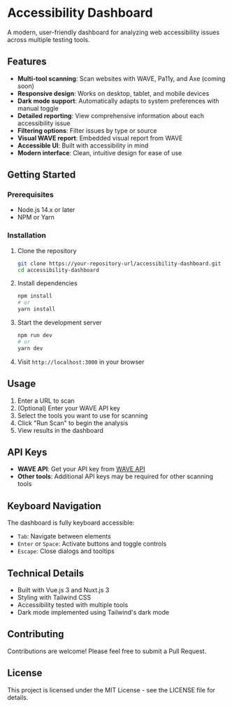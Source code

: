 # Accessibility Dashboard

A modern, user-friendly dashboard for analyzing web accessibility issues across multiple testing tools.

## Features

- **Multi-tool scanning**: Scan websites with WAVE, Pa11y, and Axe (coming soon)
- **Responsive design**: Works on desktop, tablet, and mobile devices
- **Dark mode support**: Automatically adapts to system preferences with manual toggle
- **Detailed reporting**: View comprehensive information about each accessibility issue
- **Filtering options**: Filter issues by type or source
- **Visual WAVE report**: Embedded visual report from WAVE
- **Accessible UI**: Built with accessibility in mind
- **Modern interface**: Clean, intuitive design for ease of use

## Getting Started

### Prerequisites

- Node.js 14.x or later
- NPM or Yarn

### Installation

1. Clone the repository

   ```bash
   git clone https://your-repository-url/accessibility-dashboard.git
   cd accessibility-dashboard
   ```

2. Install dependencies

   ```bash
   npm install
   # or
   yarn install
   ```

3. Start the development server

   ```bash
   npm run dev
   # or
   yarn dev
   ```

4. Visit `http://localhost:3000` in your browser

## Usage

1. Enter a URL to scan
2. (Optional) Enter your WAVE API key
3. Select the tools you want to use for scanning
4. Click "Run Scan" to begin the analysis
5. View results in the dashboard

## API Keys

- **WAVE API**: Get your API key from [WAVE API](https://wave.webaim.org/api/)
- **Other tools**: Additional API keys may be required for other scanning tools

## Keyboard Navigation

The dashboard is fully keyboard accessible:

- `Tab`: Navigate between elements
- `Enter` or `Space`: Activate buttons and toggle controls
- `Escape`: Close dialogs and tooltips

## Technical Details

- Built with Vue.js 3 and Nuxt.js 3
- Styling with Tailwind CSS
- Accessibility tested with multiple tools
- Dark mode implemented using Tailwind's dark mode

## Contributing

Contributions are welcome! Please feel free to submit a Pull Request.

## License

This project is licensed under the MIT License - see the LICENSE file for details.
